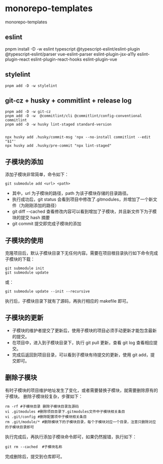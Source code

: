 # monorepo-templates

monorepo-templates

## eslint

pnpm install -D -w eslint  typescript @typescript-eslint/eslint-plugin @typescript-eslint/parser vue-eslint-parser eslint-plugin-jsx-a11y eslint-plugin-react eslint-plugin-react-hooks eslint-plugin-vue

## stylelint

```
pnpm add -D -w stylelint
```

## git-cz + husky + commitlint + release log

```
pnpm add -D -w git-cz
pnpm add -D -w  @commitlint/cli @commitlint/config-conventional commitlint
pnpm add -D -w husky lint-staged standard-version


npx husky add .husky/commit-msg 'npx --no-install commitlint --edit "$1"'
npx husky add .husky/pre-commit "npx lint-staged"
```

## 子模块的添加

添加子模块非常简单，命令如下：

```
git submodule add <url> <path>
```

- 其中，url 为子模块的路径，path 为该子模块存储的目录路径。
- 执行成功后，git status 会看到项目中修改了.gitmodules，并增加了一个新文件（为刚刚添加的路径）
- git diff --cached 查看修改内容可以看到增加了子模块，并且新文件下为子模块的提交 hash 摘要
- git commit 提交即完成子模块的添加

## 子模块的使用

克隆项目后，默认子模块目录下无任何内容。需要在项目根目录执行如下命令完成子模块的下载：

```
git submodule init
git submodule update
```

或：

```
git submodule update --init --recursive
```

执行后，子模块目录下就有了源码，再执行相应的 makefile 即可。

## 子模块的更新

- 子模块的维护者提交了更新后，使用子模块的项目必须手动更新才能包含最新的提交。
- 在项目中，进入到子模块目录下，执行 git pull 更新，查看 git log 查看相应提交。
- 完成后返回到项目目录，可以看到子模块有待提交的更新，使用 git add，提交即可。

## 删除子模块

有时子模块的项目维护地址发生了变化，或者需要替换子模块，就需要删除原有的子模块。
删除子模块较复杂，步骤如下：

```
rm -rf #子模块目录 删除子模块目录及源码
vi .gitmodules #删除项目目录下.gitmodules文件中子模块相关条目
vi .git/config #删除配置项中子模块相关条目
rm .git/module/* #删除模块下的子模块目录，每个子模块对应一个目录，注意只删除对应的子模块目录即可
```

执行完成后，再执行添加子模块命令即可，如果仍然报错，执行如下：

```
git rm --cached  #子模块名称
```

完成删除后，提交到仓库即可。
